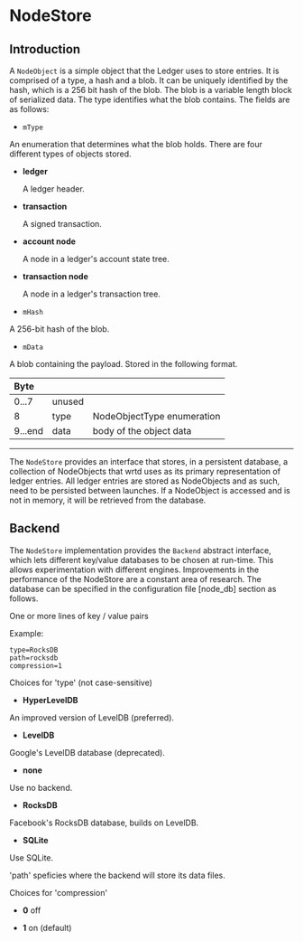 # NodeStore

## Introduction

A `NodeObject` is a simple object that the Ledger uses to store entries. It is 
comprised of a type, a hash and a blob. It can be uniquely
identified by the hash, which is a 256 bit hash of the blob. The blob is a 
variable length block of serialized data. The type identifies what the blob 
contains. The fields are as follows: 
    
* `mType`

 An enumeration that determines what the blob holds. There are four 
 different types of objects stored. 

 * **ledger**
    
   A ledger header.

 * **transaction**
      
   A signed transaction.
      
 * **account node**
        
   A node in a ledger's account state tree.
        
 * **transaction node**
        
   A node in a ledger's transaction tree.
    
* `mHash`

 A 256-bit hash of the blob.

* `mData`
      
 A blob containing the payload. Stored in the following format.
 
|Byte   |                     |                          |
|:------|:--------------------|:-------------------------|
|0...7  |unused               |                          |
|8      |type                 |NodeObjectType enumeration|
|9...end|data                 |body of the object data   |
---    
The `NodeStore` provides an interface that stores, in a persistent database, a 
collection of NodeObjects that wrtd uses as its primary representation of 
ledger entries. All ledger entries are stored as NodeObjects and as such, need 
to be persisted between launches. If a NodeObject is accessed and is not in 
memory, it will be retrieved from the database.

## Backend

The `NodeStore` implementation provides the `Backend` abstract interface, 
which lets different key/value databases to be chosen at run-time. This allows 
experimentation with different engines. Improvements in the performance of the 
NodeStore are a constant area of research. The database can be specified in 
the configuration file [node_db] section as follows.

One or more lines of key / value pairs

Example:
```
type=RocksDB
path=rocksdb
compression=1
```
Choices for 'type' (not case-sensitive)
   
* **HyperLevelDB**
  
 An improved version of LevelDB (preferred).

* **LevelDB**

 Google's LevelDB database (deprecated).

* **none**

 Use no backend.

* **RocksDB**

 Facebook's RocksDB database, builds on LevelDB. 

* **SQLite**

 Use SQLite.

'path' speficies where the backend will store its data files.

Choices for 'compression'

* **0** off

* **1** on (default)
